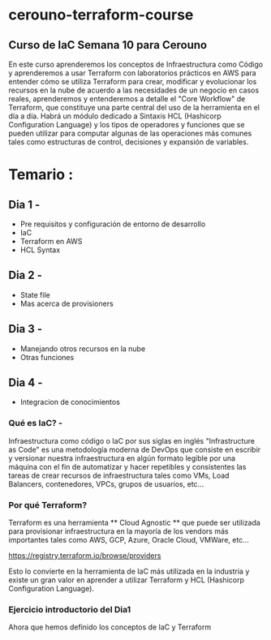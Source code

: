 # cerouno-terraform-course
## Curso de IaC Semana 10 para Cerouno

En este curso aprenderemos los conceptos de Infraestructura como Código y aprenderemos a usar Terraform con laboratorios prácticos en AWS para entender cómo se utiliza Terraform para crear, modificar y evolucionar los recursos en la nube de acuerdo a las necesidades de un negocio en casos reales, aprenderemos y entenderemos a detalle el "Core Workflow" de Terraform, que constituye una parte central del uso de la herramienta en el día a día. Habrá un módulo dedicado a Sintaxis HCL (Hashicorp Configuration Language) y los tipos de operadores y funciones que se pueden utilizar para computar algunas de las operaciones más comunes tales como estructuras de control, decisiones y expansión de variables. 

# Temario : 
## Dia 1 - 
* Pre requisitos y configuración de entorno de desarrollo
* IaC
* Terraform en AWS
* HCL Syntax
## Dia 2 - 
* State file
* Mas acerca de provisioners
## Dia 3 - 
* Manejando otros recursos en la nube
* Otras funciones
## Dia 4 - 
* Integracion de conocimientos

### Qué es IaC? - 
Infraestructura como código o IaC por sus siglas en inglés "Infrastructure as Code" es una metodología moderna de DevOps que consiste en escribir y versionar nuestra infraestructura en algún formato legible por una máquina con el fin de automatizar y hacer repetibles y consistentes las tareas de crear recursos de infraestructura tales como VMs, Load Balancers, contenedores, VPCs, grupos de usuarios, etc...

### Por qué Terraform?
Terraform es una herramienta ** Cloud Agnostic ** que puede ser utilizada para provisionar infraestructura en la mayoría de los vendors más importantes tales como AWS, GCP, Azure, Oracle Cloud, VMWare, etc...

https://registry.terraform.io/browse/providers

Esto lo convierte en la herramienta de IaC más utilizada en la industria y existe un gran valor en aprender a utilizar Terraform y HCL (Hashicorp Configuration Language).


### Ejercicio introductorio del Dia1
Ahora que hemos definido los conceptos de IaC y Terraform 
